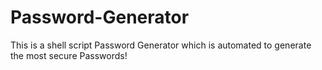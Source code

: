 # Password-Generator
This is a shell script Password Generator which is automated to generate the most secure Passwords!
